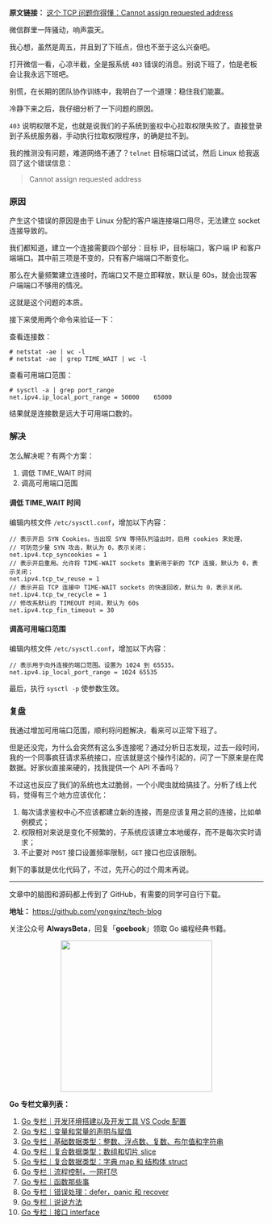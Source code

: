 **原文链接：** [这个 TCP 问题你得懂：Cannot assign requested address](https://mp.weixin.qq.com/s/-cThzr5N2w3IEYYf-duCDA)

微信群里一阵骚动，响声震天。

我心想，虽然是周五，并且到了下班点，但也不至于这么兴奋吧。

打开微信一看，心凉半截，全是报系统 `403` 错误的消息。别说下班了，怕是老板会让我永远下班吧。

别慌，在长期的团队协作训练中，我明白了一个道理：稳住我们能赢。

冷静下来之后，我仔细分析了一下问题的原因。

`403` 说明权限不足，也就是说我们的子系统到鉴权中心拉取权限失败了。直接登录到子系统服务器，手动执行拉取权限程序，的确是拉不到。

我的推测没有问题，难道网络不通了？`telnet` 目标端口试试，然后 Linux 给我返回了这个错误信息：

> Cannot assign requested address

### 原因

产生这个错误的原因是由于 Linux 分配的客户端连接端口用尽，无法建立 socket 连接导致的。

我们都知道，建立一个连接需要四个部分：目标 IP，目标端口，客户端 IP 和客户端端口。其中前三项是不变的，只有客户端端口不断变化。

那么在大量频繁建立连接时，而端口又不是立即释放，默认是 60s，就会出现客户端端口不够用的情况。

这就是这个问题的本质。

接下来使用两个命令来验证一下：

查看连接数：

```shell
# netstat -ae | wc -l
# netstat -ae | grep TIME_WAIT | wc -l
```

查看可用端口范围：

```shell
# sysctl -a | grep port_range
net.ipv4.ip_local_port_range = 50000    65000
```

结果就是连接数是远大于可用端口数的。

### 解决

怎么解决呢？有两个方案：

1. 调低 TIME_WAIT 时间
2. 调高可用端口范围

#### 调低 TIME_WAIT 时间

编辑内核文件 `/etc/sysctl.conf`，增加以下内容：

```
// 表示开启 SYN Cookies。当出现 SYN 等待队列溢出时，启用 cookies 来处理，
// 可防范少量 SYN 攻击，默认为 0，表示关闭；
net.ipv4.tcp_syncookies = 1 
// 表示开启重用。允许将 TIME-WAIT sockets 重新用于新的 TCP 连接，默认为 0，表示关闭；
net.ipv4.tcp_tw_reuse = 1 
// 表示开启 TCP 连接中 TIME-WAIT sockets 的快速回收，默认为 0，表示关闭。
net.ipv4.tcp_tw_recycle = 1 
// 修改系默认的 TIMEOUT 时间，默认为 60s 
net.ipv4.tcp_fin_timeout = 30
```

#### 调高可用端口范围

编辑内核文件 `/etc/sysctl.conf`，增加以下内容：

```
// 表示用于向外连接的端口范围。设置为 1024 到 65535。
net.ipv4.ip_local_port_range = 1024 65535 
```

最后，执行 `sysctl -p` 使参数生效。

### 复盘

我通过增加可用端口范围，顺利将问题解决，看来可以正常下班了。

但是还没完，为什么会突然有这么多连接呢？通过分析日志发现，过去一段时间，我的一个同事疯狂请求系统接口，应该就是这个操作引起的，问了一下原来是在爬数据。好家伙直接来硬的，找我提供一个 API 不香吗？

不过这也反应了我们的系统也太过脆弱，一个小爬虫就给搞挂了。分析了线上代码，觉得有三个地方应该优化：

1. 每次请求鉴权中心不应该都建立新的连接，而是应该复用之前的连接，比如单例模式；
2. 权限相对来说是变化不频繁的，子系统应该建立本地缓存，而不是每次实时请求；
3. 不止要对 `POST` 接口设置频率限制，`GET` 接口也应该限制。

剩下的事就是优化代码了，不过，先开心的过个周末再说。

---

文章中的脑图和源码都上传到了 GitHub，有需要的同学可自行下载。

**地址：** https://github.com/yongxinz/tech-blog

关注公众号 **AlwaysBeta**，回复「**goebook**」领取 Go 编程经典书籍。

<center class="half">
    <img src="https://github.com/yongxinz/gopher/blob/main/alwaysbeta.JPG" width="300"/>
</center>

**Go 专栏文章列表：**

1. [Go 专栏｜开发环境搭建以及开发工具 VS Code 配置](https://mp.weixin.qq.com/s/x1OW--3mwSTjgB2HaKGVVA)
2. [Go 专栏｜变量和常量的声明与赋值](https://mp.weixin.qq.com/s/cIceTj02bGa0BYqu-JN1Bg)
3. [Go 专栏｜基础数据类型：整数、浮点数、复数、布尔值和字符串](https://mp.weixin.qq.com/s/aotpxglSGRFfl6A1xPN-dw)
4. [Go 专栏｜复合数据类型：数组和切片 slice](https://mp.weixin.qq.com/s/MnjIeJPUAA6n48o4yns3hg)
5. [Go 专栏｜复合数据类型：字典 map 和 结构体 struct](https://mp.weixin.qq.com/s/1unl6K9xHxy4V3KukORC3A)
6. [Go 专栏｜流程控制，一网打尽](https://mp.weixin.qq.com/s/TbjT1dmTvwiKCzzbWc23kA)
7. [Go 专栏｜函数那些事](https://mp.weixin.qq.com/s/RKpyVrhtSk9pXMWNVpWYjQ)
8. [Go 专栏｜错误处理：defer，panic 和 recover](https://mp.weixin.qq.com/s/qYZXfAifBxwl1cDDaP0FNA)
9. [Go 专栏｜说说方法](https://mp.weixin.qq.com/s/qvFipY0pnmqxok6CVKquvg)
10. [Go 专栏｜接口 interface](https://mp.weixin.qq.com/s/g7ngRIxxbd-M8K_sL_M4KQ)